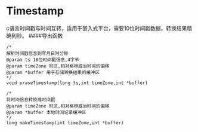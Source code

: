 # Timestamp
 c语言时间戳与时间互转，适用于嵌入式平台，需要10位时间戳数据，转换结果精确到秒。
 ####导出函数
```
/*
解析时间戳信息到年月日时分秒
@param ts 10位时间戳信息,4字节
@param timeZone 时区,相对格林威治时间的偏移
@param *buffer 用于存储转换结果的缓冲区
*/
void praseTimestamp(long ts,int timeZone,int *buffer)
```

```
/*
将时间信息转换成时间戳
@param timeZone 时区,相对格林威治时间的偏移
@param *buffer 本地时间记录缓冲区
*/
long makeTimestamp(int timeZone,int *buffer)
```